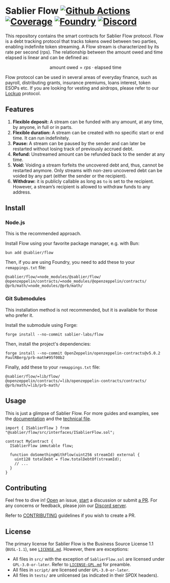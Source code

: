 # Sablier Flow [![Github Actions][gha-badge]][gha] [![Coverage][codecov-badge]][codecov] [![Foundry][foundry-badge]][foundry] [![Discord][discord-badge]][discord]

[gha]: https://github.com/sablier-labs/flow/actions
[gha-badge]: https://github.com/sablier-labs/flow/actions/workflows/ci.yml/badge.svg
[codecov]: https://codecov.io/gh/sablier-labs/flow
[codecov-badge]: https://codecov.io/gh/sablier-labs/flow/branch/main/graph/badge.svg
[discord]: https://discord.gg/bSwRCwWRsT
[discord-badge]: https://dcbadge.vercel.app/api/server/bSwRCwWRsT?style=flat
[foundry]: https://getfoundry.sh
[foundry-badge]: https://img.shields.io/badge/Built%20with-Foundry-FFDB1C.svg

This repository contains the smart contracts for Sablier Flow protocol. Flow is a debt tracking protocol that tracks
tokens owed between two parties, enabling indefinite token streaming. A Flow stream is characterized by its rate per
second (rps). The relationship between the amount owed and time elapsed is linear and can be defined as:

```math
\text{amount owed} = rps \cdot \text{elapsed time}
```

Flow protocol can be used in several areas of everyday finance, such as payroll, distributing grants, insurance
premiums, loans interest, token ESOPs etc. If you are looking for vesting and airdrops, please refer to our
[Lockup](https://github.com/sablier-labs/v2-core/) protocol.

## Features

1. **Flexible deposit:** A stream can be funded with any amount, at any time, by anyone, in full or in parts.
2. **Flexible duration:** A stream can be created with no specific start or end time. It can run indefinitely.
3. **Pause:** A stream can be paused by the sender and can later be restarted without losing track of previously accrued
   debt.
4. **Refund:** Unstreamed amount can be refunded back to the sender at any time.
5. **Void:** Voiding a stream forfeits the uncovered debt and, thus, cannot be restarted anymore. Only streams with
   non-zero uncovered debt can be voided by any part (either the sender or the recipient).
6. **Withdraw:** it is publicly callable as long as `to` is set to the recipient. However, a stream’s recipient is
   allowed to withdraw funds to any address.

## Install

### Node.js

This is the recommended approach.

Install Flow using your favorite package manager, e.g. with Bun:

```shell
bun add @sablier/flow
```

Then, if you are using Foundry, you need to add these to your `remappings.txt` file:

```text
@sablier/flow/=node_modules/@sablier/flow/
@openzeppelin/contracts/=node_modules/@openzeppelin/contracts/
@prb/math/=node_modules/@prb/math/
```

### Git Submodules

This installation method is not recommended, but it is available for those who prefer it.

Install the submodule using Forge:

```shell
forge install --no-commit sablier-labs/flow
```

Then, install the project's dependencies:

```shell
forge install --no-commit OpenZeppelin/openzeppelin-contracts@v5.0.2 PaulRBerg/prb-math#95f00b2
```

Finally, add these to your `remappings.txt` file:

```text
@sablier/flow/=lib/flow/
@openzeppelin/contracts/=lib/openzeppelin-contracts/contracts/
@prb/math/=lib/prb-math/
```

## Usage

This is just a glimpse of Sablier Flow. For more guides and examples, see the [documentation](https://docs.sablier.com)
and the [technical file](./TECHNICAL-DOC.md).

```solidity
import { ISablierFlow } from "@sablier/flow/src/interfaces/ISablierFlow.sol";

contract MyContract {
  ISablierFlow immutable flow;

  function doSomethingWithFlow(uint256 streamId) external {
    uint128 totalDebt = flow.totalDebtOf(streamId);
    // ...
  }
}
```

## Contributing

Feel free to dive in! [Open](https://github.com/sablier-labs/flow/issues/new) an issue,
[start](https://github.com/sablier-labs/flow/discussions/new) a discussion or submit
[a PR](https://github.com/sablier-labs/flow/compare). For any concerns or feedback, please join our
[Discord server](https://discord.gg/bSwRCwWRsT).

Refer to [CONTRIBUTING](./CONTRIBUTING.md) guidelines if you wish to create a PR.

## License

The primary license for Sablier Flow is the Business Source License 1.1 (`BUSL-1.1`), see [`LICENSE.md`](./LICENSE.md).
However, there are exceptions:

- All files in `src/` with the exception of `SablierFlow.sol` are licensed under `GPL-3.0-or-later`. Refer to
  [`LICENSE-GPL.md`](./LICENSE-GPL.md) for preamble.
- All files in `script/` are licensed under `GPL-3.0-or-later`.
- All files in `tests/` are unlicensed (as indicated in their SPDX headers).
